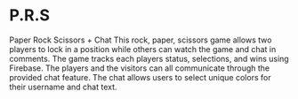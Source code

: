 # P.R.S
Paper Rock Scissors + Chat
This rock, paper, scissors game allows two players to lock in a position while others can watch the game and chat in comments. The game tracks each players status, selections, and wins using Firebase. The players and the visitors can all communicate through the provided chat feature. The chat allows users to select unique colors for their username and chat text.  
